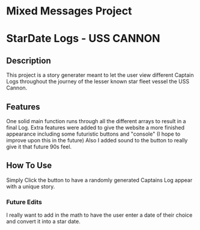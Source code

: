 Mixed Messages Project
=

# StarDate Logs - USS CANNON #

## Description ##

This project is a story generater meant to let the user view different 
Captain Logs throughout the journey of the lesser known star fleet vessel the USS Cannon.

## Features ##

One solid main function runs through all the different arrays to result in a final Log. Extra features were added to give the website a more finished appearance
including some futuristic buttons and "console" (I hope to improve upon this in the future) Also I added sound to the button to really give it that future 90s feel.

## How To Use ##

Simply Click the button to have a randomly generated Captains Log appear with a unique story.

### Future Edits ###

I really want to add in the math to have the user enter a date of their choice and convert it into a star date. 